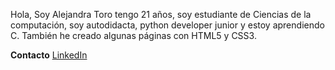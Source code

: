 Hola,
Soy Alejandra Toro tengo 21 años, soy estudiante de Ciencias de la computación, soy autodidacta, python developer junior y estoy aprendiendo C.
También he creado algunas páginas con HTML5 y CSS3.

**Contacto**
[LinkedIn](http://www.linkedin.com/in/alejandra-toro-grisales-8a8a8b217 "LinkedIn")

<!---
Aleja184/Aleja184 is a ✨ special ✨ repository because its `README.md` (this file) appears on your GitHub profile.
You can click the Preview link to take a look at your changes.
--->
